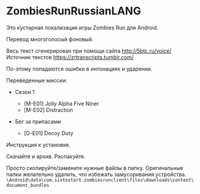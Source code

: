# ZombiesRunRussianLANG
Это кустарная локализация игры Zombies Run для Android. 

Перевод многоголосый фоновый. 

Весь текст сгенерирован при помощи сайта http://5btc.ru/voice/
Источник текстов https://zrtranscripts.tumblr.com/

По-этому попадаются ошибки в интонациях и ударении.

Переведенные миссии:

* Сезон 1
     * [M-E01] Jolly Alpha Five Niner
     * [M-E02] Distraction
     
* Бег за припасами 
    *  [G-E01] Decoy Duty

Инструкция к установке.

Скачайте и архив. Распакуйте.

Просто скопируйте/замените нужные файлы в папку. Оригинальные папки желательно удалить, что избежать замусоривания устройства.
`\Android\data\com.sixtostart.zombiesrunclient\files\downloads\content\document_bundles`
